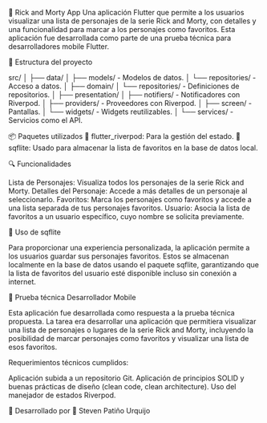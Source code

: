 🚀 Rick and Morty App
Una aplicación Flutter que permite a los usuarios visualizar una lista de personajes de la serie Rick and Morty, con detalles y una funcionalidad para marcar a los personajes como favoritos. Esta aplicación fue desarrollada como parte de una prueba técnica para desarrolladores mobile Flutter.

📂 Estructura del proyecto

src/
│
├── data/
│ ├── models/ - Modelos de datos.
│ └── repositories/ - Acceso a datos.
│
├── domain/
│ └── repositories/ - Definiciones de repositorios.
│
├── presentation/
│ ├── notifiers/ - Notificadores con Riverpod.
│ ├── providers/ - Proveedores con Riverpod.
│ ├── screen/ - Pantallas.
│ └── widgets/ - Widgets reutilizables.
│
└── services/ - Servicios como el API.

📦 Paquetes utilizados
📌 flutter_riverpod: Para la gestión del estado.
📌 sqflite: Usado para almacenar la lista de favoritos en la base de datos local.

🔍 Funcionalidades

Lista de Personajes: Visualiza todos los personajes de la serie Rick and Morty.
Detalles del Personaje: Accede a más detalles de un personaje al seleccionarlo.
Favoritos: Marca los personajes como favoritos y accede a una lista separada de tus personajes favoritos.
Usuario: Asocia la lista de favoritos a un usuario específico, cuyo nombre se solicita previamente.

💾 Uso de sqflite

Para proporcionar una experiencia personalizada, la aplicación permite a los usuarios guardar sus personajes favoritos. Estos se almacenan localmente en la base de datos usando el paquete sqflite, garantizando que la lista de favoritos del usuario esté disponible incluso sin conexión a internet.

📝 Prueba técnica Desarrollador Mobile

Esta aplicación fue desarrollada como respuesta a la prueba técnica propuesta. La tarea era desarrollar una aplicación que permitiera visualizar una lista de personajes o lugares de la serie Rick and Morty, incluyendo la posibilidad de marcar personajes como favoritos y visualizar una lista de esos favoritos.

Requerimientos técnicos cumplidos:

Aplicación subida a un repositorio Git.
Aplicación de principios SOLID y buenas prácticas de diseño (clean code, clean architecture).
Uso del manejador de estados Riverpod.

💼 Desarrollado por
👤 Steven Patiño Urquijo
